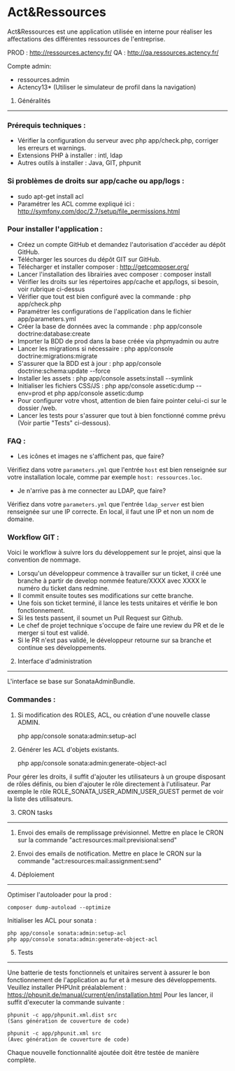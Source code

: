 Act&Ressources
========================

Act&Ressources est une application utilisée en interne pour réaliser les affectations des différentes ressources de l'entreprise.

PROD : http://ressources.actency.fr/
QA : http://qa.ressources.actency.fr/

Compte admin:
- ressources.admin
- Actency13*
(Utiliser le simulateur de profil dans la navigation)

1) Généralités
----------------------------------

### Prérequis techniques :

- Vérifier la configuration du serveur avec php app/check.php, corriger les erreurs et warnings.
- Extensions PHP à installer : intl, ldap
- Autres outils à installer : Java, GIT, phpunit

### Si problèmes de droits sur app/cache ou app/logs :

- sudo apt-get install acl
- Paramétrer les ACL comme expliqué ici : http://symfony.com/doc/2.7/setup/file_permissions.html

### Pour installer l'application :

- Créez un compte GitHub et demandez l'autorisation d'accéder au dépôt GitHub.
- Télécharger les sources du dépôt GIT sur GitHub.
- Télécharger et installer composer : http://getcomposer.org/
- Lancer l'installation des librairies avec composer : composer install
- Vérifier les droits sur les répertoires app/cache et app/logs, si besoin, voir rubrique ci-dessus
- Vérifier que tout est bien configuré avec la commande : php app/check.php
- Paramétrer les configurations de l'application dans le fichier app/parameters.yml
- Créer la base de données avec la commande : php app/console doctrine:database:create
- Importer la BDD de prod dans la base créée via phpmyadmin ou autre
- Lancer les migrations si nécessaire : php app/console doctrine:migrations:migrate
- S'assurer que la BDD est à jour : php app/console doctrine:schema:update --force
- Installer les assets : php app/console assets:install --symlink
- Initialiser les fichiers CSS/JS : php app/console assetic:dump --env=prod et php app/console assetic:dump
- Pour configurer votre vhost, attention de bien faire pointer celui-ci sur le dossier /web.
- Lancer les tests pour s'assurer que tout à bien fonctionné comme prévu (Voir partie "Tests" ci-dessous).

### FAQ :

- Les icônes et images ne s'affichent pas, que faire?

Vérifiez dans votre `parameters.yml` que l'entrée `host` est bien renseignée sur votre installation locale, comme par exemple `host: ressources.loc`.

- Je n'arrive pas à me connecter au LDAP, que faire?

Vérifiez dans votre `parameters.yml` que l'entrée `ldap_server` est bien renseignée sur une IP correcte. En local, il faut une IP et non un nom de domaine.

### Workflow GIT :

Voici le workflow à suivre lors du développement sur le projet, ainsi que la convention de nommage.
- Lorsqu'un développeur commence à travailler sur un ticket, il créé une branche à partir de develop nommée feature/XXXX avec XXXX le numéro du ticket dans redmine.
- Il commit ensuite toutes ses modifications sur cette branche.
- Une fois son ticket terminé, il lance les tests unitaires et vérifie le bon fonctionnement.
- Si les tests passent, il soumet un Pull Request sur Github.
- Le chef de projet technique s'occupe de faire une review du PR et de le merger si tout est validé.
- Si le PR n'est pas validé, le développeur retourne sur sa branche et continue ses développements.

2) Interface d'administration
----------------------------------

L'interface se base sur SonataAdminBundle.

### Commandes :

1. Si modification des ROLES, ACL, ou création d'une nouvelle classe ADMIN.

    php app/console sonata:admin:setup-acl

2. Générer les ACL d'objets existants.

    php app/console sonata:admin:generate-object-acl

Pour gérer les droits, il suffit d'ajouter les utilisateurs à un groupe disposant de rôles définis, ou bien d'ajouter le rôle directement à l'utilisateur.
Par exemple le rôle ROLE_SONATA_USER_ADMIN_USER_GUEST permet de voir la liste des utilisateurs.

3) CRON tasks
----------------------------------

1. Envoi des emails de remplissage prévisionnel.
Mettre en place le CRON sur la commande "act:resources:mail:previsional:send"

2. Envoi des emails de notification.
Mettre en place le CRON sur la commande "act:resources:mail:assignment:send"

4) Déploiement
----------------------------------

Optimiser l'autoloader pour la prod :

    composer dump-autoload --optimize

Initialiser les ACL pour sonata : 

    php app/console sonata:admin:setup-acl
    php app/console sonata:admin:generate-object-acl


5) Tests
----------------------------------

Une batterie de tests fonctionnels et unitaires servent à assurer le bon fonctionnement de l'application au fur et à mesure des développements.
Veuillez installer PHPUnit préalablement : https://phpunit.de/manual/current/en/installation.html
Pour les lancer, il suffit d'executer la commande suivante :

    phpunit -c app/phpunit.xml.dist src
    (Sans génération de couverture de code)

    phpunit -c app/phpunit.xml src
    (Avec génération de couverture de code)

Chaque nouvelle fonctionnalité ajoutée doit être testée de manière complète.
